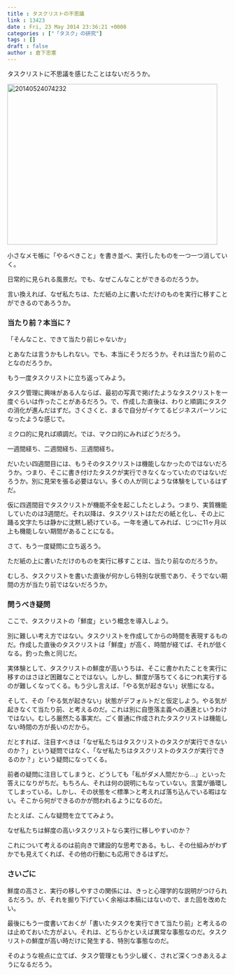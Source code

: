 ```yaml
---
title : タスクリストの不思議
link : 13423
date : Fri, 23 May 2014 23:36:21 +0000
categories : ["「タスク」の研究"]
tags : []
draft : false
author : 倉下忠憲
---
```


タスクリストに不思議を感じたことはないだろうか。

<a href="https://rashita.net/blog/wp-content/uploads/2014/05/20140524074232.jpg"><img src="https://rashita.net/blog/wp-content/uploads/2014/05/20140524074232.jpg" alt="20140524074232" width="480" height="367" class="alignnone size-full wp-image-13424" /></a>

小さなメモ帳に「やるべきこと」を書き並べ、実行したものを一つ一つ消していく。

日常的に見られる風景だ。でも、なぜこんなことができるのだろうか。

言い換えれば、なぜ私たちは、ただ紙の上に書いただけのものを実行に移すことができるのであろうか。

<H3>当たり前？本当に？</H3>

「そんなこと、できて当たり前じゃないか」

とあなたは言うかもしれない。でも、本当にそうだろうか。それは当たり前のことなのだろうか。

もう一度タスクリストに立ち返ってみよう。

タスク管理に興味がある人ならば、最初の写真で掲げたようなタスクリストを一度ぐらいは作ったことがあるだろう。で、作成した直後は、わりと順調にタスクの消化が進んだはずだ。さくさくと、まるで自分がイケてるビジネスパーソンになったような感じで。

ミクロ的に見れば順調だ。では、マクロ的にみればどうだろう。

一週間経ち、二週間経ち、三週間経ち。

だいたい四週間目には、もうそのタスクリストは機能しなかったのではないだろうか。つまり、そこに書き付けたタスクが実行できなくなっていたのではないだろうか。別に見栄を張る必要はない。多くの人が同じような体験をしているはずだ。

仮に四週間目でタスクリストが機能不全を起こしたとしよう。つまり、実質機能していたのは3週間だ。それ以降は、タスクリストはただの紙と化し、その上に踊る文字たちは静かに沈黙し続けている。一年を通してみれば、じつに11ヶ月以上も機能しない期間があることになる。

さて、もう一度疑問に立ち返ろう。

ただ紙の上に書いただけのものを実行に移すことは、当たり前なのだろうか。

むしろ、タスクリストを書いた直後が何かしら特別な状態であり、そうでない期間の方が当たり前ではないだろうか。

<H3>問うべき疑問</H3>

ここで、タスクリストの「鮮度」という概念を導入しよう。

別に難しい考え方ではない。タスクリストを作成してからの時間を表現するものだ。作成した直後のタスクリストは「鮮度」が高く、時間が経てば、それが低くなる。釣った魚と同じだ。

実体験として、タスクリストの鮮度が高いうちは、そこに書かれたことを実行に移すのはさほど困難なことではない。しかし、鮮度が落ちてくるにつれ実行するのが難しくなってくる。もう少し言えば、「やる気が起きない」状態になる。

そして、その「やる気が起きない」状態がデフォルトだと仮定しよう。やる気が起きなくて当たり前、と考えるのだ。これは別に自堕落主義への邁進というわけではない。むしろ厳然たる事実だ。ごく普通に作成されたタスクリストは機能しない時間の方が長いのだから。

だとすれば、注目すべきは「なぜ私たちはタスクリストのタスクが実行できないのか？」という疑問ではなく、「なぜ私たちはタスクリストのタスクが実行できるのか？」という疑問になってくる。

前者の疑問に注目してしまうと、どうしても「私がダメ人間だから…」といった答えになりがちだ。もちろん、それは何の説明にもなっていない。言葉が循環してしまっている。しかし、その状態を＜標準＞と考えれば落ち込んでいる暇はない。そこから何ができるのかが問われるようになるのだ。

たとえば、こんな疑問を立ててみよう。

なぜ私たちは鮮度の高いタスクリストなら実行に移しやすいのか？

これについて考えるのは前向きで建設的な思考である。もし、その仕組みがわずかでも見えてくれば、その他の行動にも応用できるはずだ。

<H3>さいごに</H3>

鮮度の高さと、実行の移しやすさの関係には、きっと心理学的な説明がつけられるだろう。が、それを掘り下げていく余裕は本稿にはないので、また回を改めたい。

最後にもう一度書いておくが「書いたタスクを実行できて当たり前」と考えるのは止めておいた方がよい。それは、どちらかといえば異常な事態なのだ。タスクリストの鮮度が高い時だけに発生する、特別な事態なのだ。

そのような視点に立てば、タスク管理ともう少し緩く、されど深くつきあえるようになるだろう。
